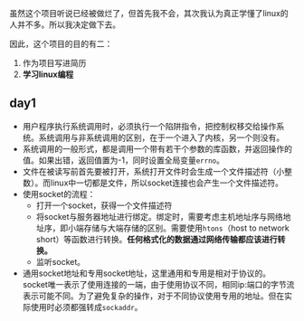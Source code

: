 虽然这个项目听说已经被做烂了，但首先我不会，其次我认为真正学懂了linux的人并不多。所以我决定做下去。

因此，这个项目的目的有二：
1. 作为项目写进简历
2. **学习linux编程**

## day1

- 用户程序执行系统调用时，必须执行一个陷阱指令，把控制权移交给操作系统。系统调用与非系统调用的区别，在于一个进入了内核，另一个则没有。
- 系统调用的一般形式，都是调用一个带有若干个参数的库函数，并返回操作的值。如果出错，返回值置为-1，同时设置全局变量`errno`。
- 文件在被读写前首先要被打开，系统打开文件时会生成一个文件描述符（小整数）。而linux中一切都是文件，所以socket连接也会产生一个文件描述符。
- 使用socket的流程：
	- 打开一个socket，获得一个文件描述符
	- 将socket与服务器地址进行绑定。绑定时，需要考虑主机地址序与网络地址序，即小端存储与大端存储的区别。需要使用`htons`（host to network short）等函数进行转换。**任何格式化的数据通过网络传输都应该进行转换。**
	- 监听socket。
- 通用socket地址和专用socket地址，这里通用和专用是相对于协议的。socket唯一表示了使用连接的一端，由于使用协议不同，相同ip:端口的字节流表示可能不同。为了避免复杂的操作，对于不同协议使用专用的地址。但在实际使用时必须都强转成`sockaddr`。